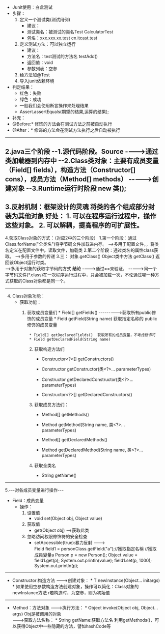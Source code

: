 ﻿
* Junit使用：白盒测试
* 步骤：
	1. 定义一个测试类(测试用例)
		* 建议：
		* 测试类名：被测试的类名Test	CalculatorTest
		* 包名：xxx.xxx.xx.test	cn.itcast.test
	2. 定义测试方法：可以独立运行
		* 建议：
		* 方法名：test测试的方法名		testAdd()
		* 返回值：void
		* 参数列表：空参
	3. 给方法加@Test
	4. 导入junit依赖环境
* 判定结果：
	* 红色：失败
	* 绿色：成功
	* 一般我们会使用断言操作来处理结果
	* Assert.assertEquals(期望的结果,运算的结果);
* 补充：
* @Before:* 修饰的方法会在测试方法之前被自动执行
* @After：* 修饰的方法会在测试方法执行之后自动被执行
-----------------------------------------------------------------
2.java三个阶段
--1.源代码阶段。Source
---->通过类加载器到内存中
--2.Class类对象：主要有成员变量（Field[] fields），构造方法（Constructor[] cons），成员方法（Method[] methods）
----->创建对象
--3.Runtime运行时阶段 new 类();
--------------------------------------------------------------------
3.反射机制：框架设计的灵魂
将类的各个组成部分封装为其他对象
       好处：
		1. 可以在程序运行过程中，操作这些对象。
   		2. 可以解耦，提高程序的可扩展性。
-----------------------------------------------------------
4.获取Class对象的方式：（对应2中的三个阶段）
1.第一个阶段：通过Class.forName("全类名")将字节码文件加载进内存。
-->多用于配置文件，，将类名定义在配置文件中。读取文件，加载类
2.第二个阶段：通过类名的属性class获取。
-->多用于参数的传递
3.三： 对象.getClass()  Object类中方法 getClass() 返回该Object运行时类。  
-->多用于对象的获取字节码的方式
**结论**
---->通过==来验证，
----->同一个字节码文件(*.class)在一次程序运行过程中，只会被加载一次，不论通过哪一种方式获取的Class对象都是同一个。

------------------------------------------------------------
4. Class对象功能：
	* 获取功能：
		1. 获取成员变量们
				* Field[] getFields()
			--------->获取所有public修饰的成员变量
				* Field getField(String name)   获取指定名称的 public修饰的成员变量

				* Field[] getDeclaredFields()  获取所有的成员变量，不考虑修饰符
				* Field getDeclaredField(String name)  
			2. 获取构造方法们
				* Constructor<?>[] getConstructors()  
				* Constructor<T> getConstructor(类<?>... parameterTypes)  

				* Constructor<T> getDeclaredConstructor(类<?>... parameterTypes)  
				* Constructor<?>[] getDeclaredConstructors()  
			3. 获取成员方法们：
				* Method[] getMethods()  
				* Method getMethod(String name, 类<?>... parameterTypes)  

				* Method[] getDeclaredMethods()  
				* Method getDeclaredMethod(String name, 类<?>... parameterTypes)  

			4. 获取全类名	
				* String getName()  	
---------------------------------------------------
5.---对各成员变量进行操作---
* Field：成员变量
	* 操作：
		1. 设置值
			* void set(Object obj, Object value)  
		2. 获取值
			* get(Object obj) -->获取此类
		3. 忽略访问权限修饰符的安全检查
			* setAccessible(true):暴力反射
--->		
Field field1 = personClass.getField("a");//獲取指定名稱
		//獲取成員變量a
		Person p = new Person();
		Object value = field1.get(p);
		System.out.println(value);
		field1.set(p, 1000);
		System.out.println(p);
--------
* Constructor:构造方法
	--->创建对象：
		* T newInstance(Object... initargs)  
		* 如果使用空参数构造方法创建对象，操作可以简化：Class对象的newInstance方法
		r若构造时，为空参，则为初始值
---------
* Method：方法对象
	--->执行方法：
		* Object invoke(Object obj, Object... args)
			Obj是被调用的对象  
	--->获取方法名称：
		* String getName:获取方法名
	利用getMethods()，可以获得Object中一些隐藏的方法，譬如hashCode等